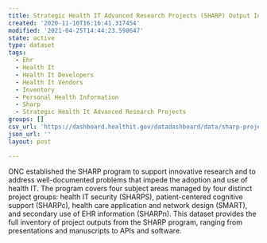 ```yaml
---
title: Strategic Health IT Advanced Research Projects (SHARP) Output Inventory
created: '2020-11-10T16:16:41.317454'
modified: '2021-04-25T14:44:23.598647'
state: active
type: dataset
tags:
  - Ehr
  - Health It
  - Health It Developers
  - Health It Vendors
  - Inventory
  - Personal Health Information
  - Sharp
  - Strategic Health It Advanced Research Projects
groups: []
csv_url: 'https://dashboard.healthit.gov/datadashboard/data/sharp-projects-outputs.csv'
json_url: ''
layout: post

---
```

ONC established the SHARP program to support innovative research and to address well-documented problems that impede the adoption and use of health IT. The program covers four subject areas managed by four distinct project groups: health IT security (SHARPS), patient-centered cognitive support (SHARPc), health care application and network design (SMART), and secondary use of EHR information (SHARPn). This dataset provides the full inventory of project outputs from the SHARP program, ranging from presentations and manuscripts to APIs and software.
